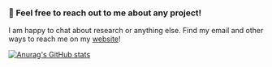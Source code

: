 ### 👋 Feel free to reach out to me about any project!

I am happy to chat about research or anything else. Find my email and other ways to reach me on my [website](https://hannes-stark.com/)!

[![Anurag's GitHub stats](https://github-readme-stats.vercel.app/api?username=suryatheanalyst&theme=dark&show_icons=true&hide=prs,issues&count_private=true)](https://github.com/anuraghazra/github-readme-stats)

